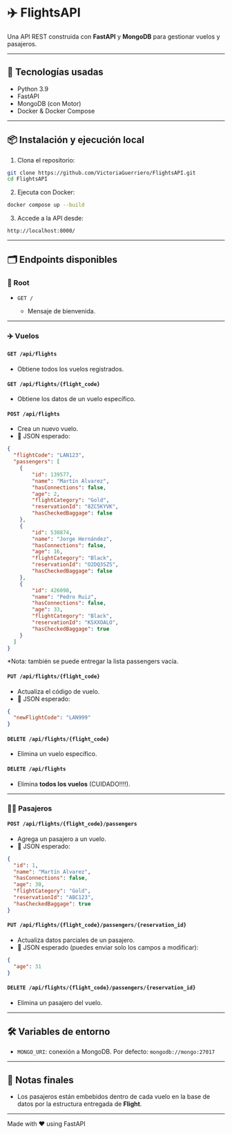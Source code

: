 # ✈️ FlightsAPI

Una API REST construida con **FastAPI** y **MongoDB** para gestionar vuelos y pasajeros.

---

## 🚀 Tecnologías usadas

* Python 3.9
* FastAPI
* MongoDB (con Motor)
* Docker & Docker Compose

---

## 📦 Instalación y ejecución local

1. Clona el repositorio:

```bash
git clone https://github.com/VictoriaGuerriero/FlightsAPI.git
cd FlightsAPI
```

2. Ejecuta con Docker:

```bash
docker compose up --build
```

3. Accede a la API desde:

```
http://localhost:8000/
```

---

## 🗂️ Endpoints disponibles

### 🔹 Root

* `GET /`

  * Mensaje de bienvenida.

---

### ✈️ Vuelos

#### `GET /api/flights`

* Obtiene todos los vuelos registrados.

#### `GET /api/flights/{flight_code}`

* Obtiene los datos de un vuelo específico.

#### `POST /api/flights`

* Crea un nuevo vuelo.
* 🧾 JSON esperado:

```json
{
  "flightCode": "LAN123",
  "passengers": [
    {
        "id": 139577,
        "name": "Martín Alvarez",
        "hasConnections": false,
        "age": 2,
        "flightCategory": "Gold",
        "reservationId": "8ZC5KYVK",
        "hasCheckedBaggage": false
    },
    {
        "id": 530874,
        "name": "Jorge Hernández",
        "hasConnections": false,
        "age": 16,
        "flightCategory": "Black",
        "reservationId": "O2DQ3SZS",
        "hasCheckedBaggage": false
    },
    {
        "id": 426098,
        "name": "Pedro Ruiz",
        "hasConnections": false,
        "age": 33,
        "flightCategory": "Black",
        "reservationId": "KSXXOALO",
        "hasCheckedBaggage": true
    }
  ]
}
```
*Nota: también se puede entregar la lista passengers vacía.

#### `PUT /api/flights/{flight_code}`

* Actualiza el código de vuelo.
* 🧾 JSON esperado:

```json
{
  "newFlightCode": "LAN999"
}
```

#### `DELETE /api/flights/{flight_code}`

* Elimina un vuelo específico.

#### `DELETE /api/flights`

* Elimina **todos los vuelos** (CUIDADO!!!!).

---

### 🧍‍♂️ Pasajeros

#### `POST /api/flights/{flight_code}/passengers`

* Agrega un pasajero a un vuelo.
* 🧾 JSON esperado:

```json
{
  "id": 1,
  "name": "Martín Alvarez",
  "hasConnections": false,
  "age": 30,
  "flightCategory": "Gold",
  "reservationId": "ABC123",
  "hasCheckedBaggage": true
}
```

#### `PUT /api/flights/{flight_code}/passengers/{reservation_id}`

* Actualiza datos parciales de un pasajero.
* 🧾 JSON esperado (puedes enviar solo los campos a modificar):

```json
{
  "age": 31
}
```

#### `DELETE /api/flights/{flight_code}/passengers/{reservation_id}`

* Elimina un pasajero del vuelo.

---

## 🛠️ Variables de entorno

* `MONGO_URI`: conexión a MongoDB. Por defecto: `mongodb://mongo:27017`

---

## 📄 Notas finales

* Los pasajeros están embebidos dentro de cada vuelo en la base de datos por la estructura entregada de **Flight**.

---

Made with ❤️ using FastAPI
